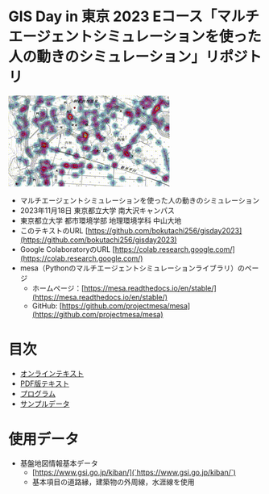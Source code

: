 # GIS Day in 東京 2023 Eコース「マルチエージェントシミュレーションを使った人の動きのシミュレーション」リポジトリ

![picture 0](images/README/20231116_211956.gif)  

* マルチエージェントシミュレーションを使った人の動きのシミュレーション
* 2023年11月18日 東京都立大学 南大沢キャンパス
* 東京都立大学 都市環境学部 地理環境学科 中山大地
* このテキストのURL [https://github.com/bokutachi256/gisday2023](https://github.com/bokutachi256/gisday2023)
* Google ColaboratoryのURL [https://colab.research.google.com/](https://colab.research.google.com/)
* mesa（Pythonのマルチエージェントシミュレーションライブラリ）のページ
  * ホームページ：[https://mesa.readthedocs.io/en/stable/](https://mesa.readthedocs.io/en/stable/)
  * GitHub: [https://github.com/projectmesa/mesa](https://github.com/projectmesa/mesa)

# 目次

* [オンラインテキスト](https://github.com/bokutachi256/gisday2023/blob/main/GISDay2023_%E3%83%86%E3%82%AD%E3%82%B9%E3%83%88.md)
* [PDF版テキスト](https://github.com/bokutachi256/gisday2023/blob/main/GIS%20DAY%20in%20%E6%9D%B1%E4%BA%AC%202023%20%E3%83%9E%E3%83%AB%E3%83%81%E3%82%A8%E3%83%BC%E3%82%B8%E3%82%A7%E3%83%B3%E3%83%88%E3%82%B7%E3%83%9F%E3%83%A5%E3%83%AC%E3%83%BC%E3%82%B7%E3%83%A7%E3%83%B3%E3%82%92%E4%BD%BF%E3%81%A3%E3%81%9F%E4%BA%BA%E3%81%AE%E5%8B%95%E3%81%8D%E3%81%AE%E3%82%B7%E3%83%9F%E3%83%A5%E3%83%AC%E3%83%BC%E3%82%B7%E3%83%A7%E3%83%B3%20%E8%B3%87%E6%96%99.pdf)
* [プログラム](https://github.com/bokutachi256/gisday2023/blob/main/GISDay2023_%E3%83%97%E3%83%AD%E3%82%B0%E3%83%A9%E3%83%A0.ipynb)
* [サンプルデータ](https://github.com/bokutachi256/gisday2023/tree/main/sample_data)

# 使用データ

* 基盤地図情報基本データ
  * [https://www.gsi.go.jp/kiban/](`https://www.gsi.go.jp/kiban/`)
  * 基本項目の道路縁，建築物の外周線，水涯線を使用